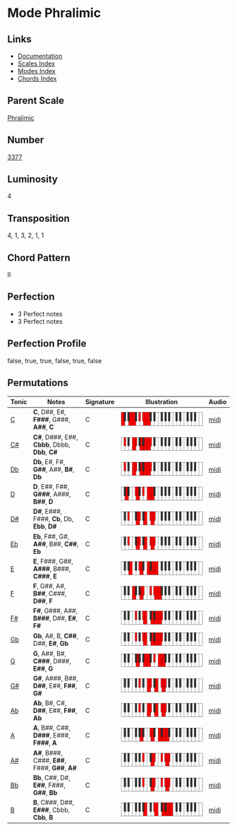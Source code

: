 # Mode Phralimic

## Links

- [Documentation](README.md)
- [Scales Index](Scales.md)
- [Modes Index](Modes.md)
- [Chords Index](Chords.md)

## Parent Scale

[Phralimic](ScalePhralimic.md)

## Number

[3377](https://ianring.com/musictheory/scales/3377)

## Luminosity

4

## Transposition

4, 1, 3, 2, 1, 1

## Chord Pattern

II

## Perfection

- 3 Perfect notes
- 3 Perfect notes

## Perfection Profile

false, true, true, false, true, false

## Permutations

| Tonic | Notes | Signature | Illustration | Audio |
|-------|-------|-----------|--------------|-------|
| [C](ModeCNaturalPhralimic.md) | **C**, D##, E#, **F###**, G###, **A##**, **C** | C | ![CNaturalPhralimic](ModeCNaturalPhralimic.png) | [midi](https://github.com/edipermadi/music/blob/main/docs/ModeCNaturalPhralimic.mid?raw=true) |
| [C#](ModeCSharpPhralimic.md) | **C#**, D###, E##, **Cbbb**, Dbbb, **Dbb**, **C#** | C | ![CSharpPhralimic](ModeCSharpPhralimic.png) | [midi](https://github.com/edipermadi/music/blob/main/docs/ModeCSharpPhralimic.mid?raw=true) |
| [Db](ModeDFlatPhralimic.md) | **Db**, E#, F#, **G##**, A##, **B#**, **Db** | C | ![DFlatPhralimic](ModeDFlatPhralimic.png) | [midi](https://github.com/edipermadi/music/blob/main/docs/ModeDFlatPhralimic.mid?raw=true) |
| [D](ModeDNaturalPhralimic.md) | **D**, E##, F##, **G###**, A###, **B##**, **D** | C | ![DNaturalPhralimic](ModeDNaturalPhralimic.png) | [midi](https://github.com/edipermadi/music/blob/main/docs/ModeDNaturalPhralimic.mid?raw=true) |
| [D#](ModeDSharpPhralimic.md) | **D#**, E###, F###, **Cb**, Db, **Ebb**, **D#** | C | ![DSharpPhralimic](ModeDSharpPhralimic.png) | [midi](https://github.com/edipermadi/music/blob/main/docs/ModeDSharpPhralimic.mid?raw=true) |
| [Eb](ModeEFlatPhralimic.md) | **Eb**, F##, G#, **A##**, B##, **C##**, **Eb** | C | ![EFlatPhralimic](ModeEFlatPhralimic.png) | [midi](https://github.com/edipermadi/music/blob/main/docs/ModeEFlatPhralimic.mid?raw=true) |
| [E](ModeENaturalPhralimic.md) | **E**, F###, G##, **A###**, B###, **C###**, **E** | C | ![ENaturalPhralimic](ModeENaturalPhralimic.png) | [midi](https://github.com/edipermadi/music/blob/main/docs/ModeENaturalPhralimic.mid?raw=true) |
| [F](ModeFNaturalPhralimic.md) | **F**, G##, A#, **B##**, C###, **D##**, **F** | C | ![FNaturalPhralimic](ModeFNaturalPhralimic.png) | [midi](https://github.com/edipermadi/music/blob/main/docs/ModeFNaturalPhralimic.mid?raw=true) |
| [F#](ModeFSharpPhralimic.md) | **F#**, G###, A##, **B###**, D##, **E#**, **F#** | C | ![FSharpPhralimic](ModeFSharpPhralimic.png) | [midi](https://github.com/edipermadi/music/blob/main/docs/ModeFSharpPhralimic.mid?raw=true) |
| [Gb](ModeGFlatPhralimic.md) | **Gb**, A#, B, **C##**, D##, **E#**, **Gb** | C | ![GFlatPhralimic](ModeGFlatPhralimic.png) | [midi](https://github.com/edipermadi/music/blob/main/docs/ModeGFlatPhralimic.mid?raw=true) |
| [G](ModeGNaturalPhralimic.md) | **G**, A##, B#, **C###**, D###, **E##**, **G** | C | ![GNaturalPhralimic](ModeGNaturalPhralimic.png) | [midi](https://github.com/edipermadi/music/blob/main/docs/ModeGNaturalPhralimic.mid?raw=true) |
| [G#](ModeGSharpPhralimic.md) | **G#**, A###, B##, **D##**, E##, **F##**, **G#** | C | ![GSharpPhralimic](ModeGSharpPhralimic.png) | [midi](https://github.com/edipermadi/music/blob/main/docs/ModeGSharpPhralimic.mid?raw=true) |
| [Ab](ModeAFlatPhralimic.md) | **Ab**, B#, C#, **D##**, E##, **F##**, **Ab** | C | ![AFlatPhralimic](ModeAFlatPhralimic.png) | [midi](https://github.com/edipermadi/music/blob/main/docs/ModeAFlatPhralimic.mid?raw=true) |
| [A](ModeANaturalPhralimic.md) | **A**, B##, C##, **D###**, E###, **F###**, **A** | C | ![ANaturalPhralimic](ModeANaturalPhralimic.png) | [midi](https://github.com/edipermadi/music/blob/main/docs/ModeANaturalPhralimic.mid?raw=true) |
| [A#](ModeASharpPhralimic.md) | **A#**, B###, C###, **E##**, F###, **G##**, **A#** | C | ![ASharpPhralimic](ModeASharpPhralimic.png) | [midi](https://github.com/edipermadi/music/blob/main/docs/ModeASharpPhralimic.mid?raw=true) |
| [Bb](ModeBFlatPhralimic.md) | **Bb**, C##, D#, **E##**, F###, **G##**, **Bb** | C | ![BFlatPhralimic](ModeBFlatPhralimic.png) | [midi](https://github.com/edipermadi/music/blob/main/docs/ModeBFlatPhralimic.mid?raw=true) |
| [B](ModeBNaturalPhralimic.md) | **B**, C###, D##, **E###**, Cbbb, **Cbb**, **B** | C | ![BNaturalPhralimic](ModeBNaturalPhralimic.png) | [midi](https://github.com/edipermadi/music/blob/main/docs/ModeBNaturalPhralimic.mid?raw=true) |
